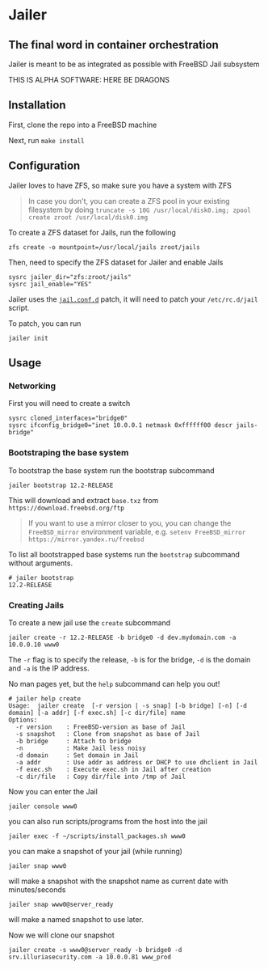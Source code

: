 # Jailer
## The final word in container orchestration

Jailer is meant to be as integrated as possible with FreeBSD Jail subsystem


THIS IS ALPHA SOFTWARE: HERE BE DRAGONS

## Installation

First, clone the repo into a FreeBSD machine

Next, run `make install`

## Configuration

Jailer loves to have ZFS, so make sure you have a system with ZFS

> In case you don't, you can create a ZFS pool in your existing filesystem by doing `truncate -s 10G /usr/local/disk0.img; zpool create zroot /usr/local/disk0.img`


To create a ZFS dataset for Jails, run the following

```
zfs create -o mountpoint=/usr/local/jails zroot/jails
```

Then, need to specify the ZFS dataset for Jailer and enable Jails

```
sysrc jailer_dir="zfs:zroot/jails"
sysrc jail_enable="YES"
```

Jailer uses the [`jail.conf.d`](https://reviews.freebsd.org/D24570) patch, it will need to patch your `/etc/rc.d/jail` script.

To patch, you can run

```
jailer init
```


## Usage

### Networking

First you will need to create a switch

```console
sysrc cloned_interfaces="bridge0"
sysrc ifconfig_bridge0="inet 10.0.0.1 netmask 0xffffff00 descr jails-bridge"
```

### Bootstraping the base system
To bootstrap the base system run the bootstrap subcommand

```
jailer bootstrap 12.2-RELEASE
```

This will download and extract `base.txz` from `https://download.freebsd.org/ftp`

> If you want to use a mirror closer to you, you can change the `FreeBSD_mirror` environment variable, e.g. `setenv FreeBSD_mirror https://mirror.yandex.ru/freebsd`

To list all bootstrapped base systems run the `bootstrap` subcommand without arguments.

```console
# jailer bootstrap
12.2-RELEASE
```
### Creating Jails

To create a new jail use the `create` subcommand

```
jailer create -r 12.2-RELEASE -b bridge0 -d dev.mydomain.com -a 10.0.0.10 www0
```

The `-r` flag is to specify the release, `-b` is for the bridge, `-d` is the domain and `-a` is the IP address.

No man pages yet, but the `help` subcommand can help you out!

```
# jailer help create
Usage:  jailer create  [-r version | -s snap] [-b bridge] [-n] [-d domain] [-a addr] [-f exec.sh] [-c dir/file] name
Options:
  -r version    : FreeBSD-version as base of Jail
  -s snapshot   : Clone from snapshot as base of Jail
  -b bridge     : Attach to bridge
  -n            : Make Jail less noisy
  -d domain     : Set domain in Jail
  -a addr       : Use addr as address or DHCP to use dhclient in Jail
  -f exec.sh    : Execute exec.sh in Jail after creation
  -c dir/file   : Copy dir/file into /tmp of Jail
```


Now you can enter the Jail

```
jailer console www0
```

you can also run scripts/programs from the host into the jail

```
jailer exec -f ~/scripts/install_packages.sh www0
```

you can make a snapshot of your jail (while running)

```
jailer snap www0
```

will make a snapshot with the snapshot name as current date with minutes/seconds

```
jailer snap www0@server_ready
```

will make a named snapshot to use later.


Now we will clone our snapshot

```
jailer create -s www0@server_ready -b bridge0 -d srv.illuriasecurity.com -a 10.0.0.81 www_prod
```


